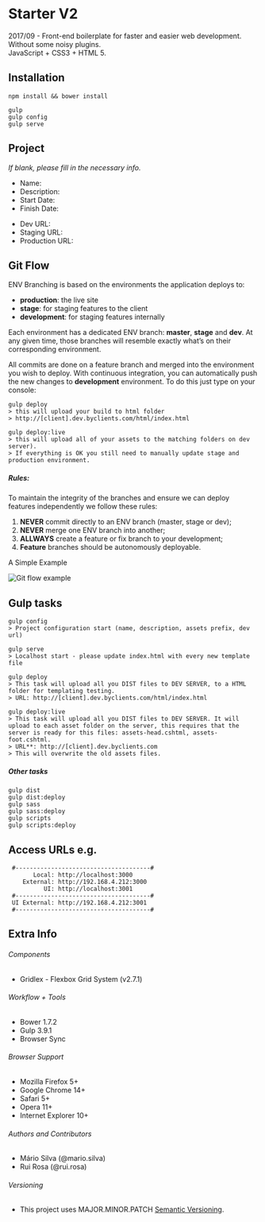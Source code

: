 # Starter V2
2017/09 - Front-end boilerplate for faster and easier web development. Without some noisy plugins. \
JavaScript + CSS3 + HTML 5.

## Installation
```
npm install && bower install

gulp
gulp config
gulp serve
```

## Project
_If blank, please fill in the necessary info._
* Name:
* Description: 
* Start Date:
* Finish Date:
- Dev URL:
- Staging URL:
- Production URL:

## Git Flow
ENV Branching is based on the environments the application deploys to:
 - **production**: the live site
 - **stage**: for staging features to the client
 - **development**: for staging features internally
 
Each environment has a dedicated ENV branch: **master**, **stage** and **dev**. At any given time, those branches will resemble exactly what’s on their corresponding environment. 

All commits are done on a feature branch and merged into the environment you wish to deploy. With continuous integration, you can automatically push the new changes to **development** environment. To do this just type on your console: 
```
gulp deploy
> this will upload your build to html folder
> http://[client].dev.byclients.com/html/index.html
 
gulp deploy:live
> this will upload all of your assets to the matching folders on dev server).
> If everything is OK you still need to manually update stage and production environment.
```

##### Rules:

To maintain the integrity of the branches and ensure we can deploy features independently we follow these rules:
1. **NEVER** commit directly to an ENV branch (master, stage or dev);
2. **NEVER** merge one ENV branch into another;
3. **ALLWAYS** create a feature or fix branch to your development;
4. **Feature** branches should be autonomously deployable.
 
A Simple Example

![Git flow example](http://clientes.bycom.pt/gitflow/branching.jpg)



## Gulp tasks
```
gulp config
> Project configuration start (name, description, assets prefix, dev url)

gulp serve 
> Localhost start - please update index.html with every new template file

gulp deploy 
> This task will upload all you DIST files to DEV SERVER, to a HTML folder for templating testing. 
> URL: http://[client].dev.byclients.com/html/index.html

gulp deploy:live 
> This task will upload all you DIST files to DEV SERVER. It will upload to each asset folder on the server, this requires that the server is ready for this files: assets-head.cshtml, assets-foot.cshtml. 
> URL**: http://[client].dev.byclients.com
> This will overwrite the old assets files. 
```


##### Other tasks
```
gulp dist 
gulp dist:deploy
gulp sass 
gulp sass:deploy
gulp scripts 
gulp scripts:deploy 
```

## Access URLs e.g.
```
 #--------------------------------------#
       Local: http://localhost:3000
    External: http://192.168.4.212:3000
          UI: http://localhost:3001
 #--------------------------------------#
 UI External: http://192.168.4.212:3001
 #--------------------------------------#
 ```

## Extra Info
###### Components
* Gridlex - Flexbox Grid System (v2.7.1)

###### Workflow + Tools
* Bower 1.7.2
* Gulp 3.9.1 
* Browser Sync

###### Browser Support
* Mozilla Firefox 5+
* Google Chrome 14+
* Safari 5+
* Opera 11+
* Internet Explorer 10+

###### Authors and Contributors
* Mário Silva (@mario.silva)
* Rui Rosa (@rui.rosa) 

###### Versioning
* This project uses MAJOR.MINOR.PATCH [Semantic Versioning](http://semver.org/).
